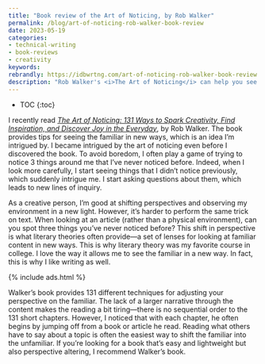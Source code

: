 ```yaml
---
title: "Book review of the Art of Noticing, by Rob Walker"
permalink: /blog/art-of-noticing-rob-walker-book-review
date: 2023-05-19
categories:
- technical-writing
- book-reviews
- creativity
keywords: 
rebrandly: https://idbwrtng.com/art-of-noticing-rob-walker-book-review
description: "Rob Walker's <i>The Art of Noticing</i> can help you see the familiar environment around you in a new light."
---
```


* TOC
{:toc}

I recently read _[The Art of Noticing: 131 Ways to Spark Creativity, Find Inspiration, and Discover Joy in the Everyday](https://www.amazon.com/s?k=the+art+of+noticing+rob+walker&hvadid=580696694323)_, by Rob Walker. The book provides tips for seeing the familiar in new ways, which is an idea I’m intrigued by. I became intrigued by the art of noticing even before I discovered the book. To avoid boredom, I often play a game of trying to notice 3 things around me that I’ve never noticed before. Indeed, when I look more carefully, I start seeing things that I didn’t notice previously, which suddenly intrigue me. I start asking questions about them, which leads to new lines of inquiry. 

As a creative person, I’m good at shifting perspectives and observing my environment in a new light. However, it’s harder to perform the same trick on text. When looking at an article (rather than a physical environment), can you spot three things you’ve never noticed before? This shift in perspective is what literary theories often provide—a set of lenses for looking at familiar content in new ways. This is why literary theory was my favorite course in college. I love the way it allows me to see the familiar in a new way. In fact, this is why I like writing as well.

{% include ads.html %}

Walker’s book provides 131 different techniques for adjusting your perspective on the familiar. The lack of a larger narrative through the content makes the reading a bit tiring—there is no sequential order to the 131 short chapters. However, I noticed that with each chapter, he often begins by jumping off from a book or article he read. Reading what others have to say about a topic is often the easiest way to shift the familiar into the unfamiliar. If you’re looking for a book that’s easy and lightweight but also perspective altering, I recommend Walker’s book.

